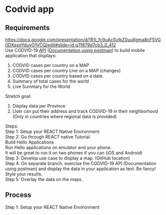 # Codvid app     


## Requirements   
https://docs.google.com/presentation/d/1R1i_fc9uAcSylbZ0uu6gma8cF5VG0DXqznYduvO1VCQ/edit#slide=id.g7f879d7cb3_0_412    
Use CODVID-19 [API](https://covid19api.com/) ([Documentation using postman](https://documenter.getpostman.com/view/10808728/SzS8rjbc?version=latest)) to build mobile application that displays:     
1. CODVID cases per country on a MAP   
2. CODVID cases per country Live on a MAP (changes)   
3. CODVID cases per country based on a date.   
4. Summary of total cases for the world   
5. Live Summary for the World    

Stretch goal:
1. Display data per Province
2. User can put their address and track CODVID-19 in their neighborhood (Only in countries where regional data is provided)

Steps:   
Step 1:  Setup your REACT Native Environment      
Step 2:  Go through REACT native Tutorial     
Build Hello Applications    
Run Hello applications on emulator and your phone.    
It will be great to run it on two phones if you can (iOS and Android)     
Step 3:  Develop use case to display a map.  (GitHub location)    
Step 4:  On separate branch, exercise the CODVID-19 API (Documentation using postman) and display the data in your application as text.  Be fancy!  Style your results.      
Step 5:  Overlay the data on the maps.      

## Process    
Step 1:  Setup your REACT Native Environment        












